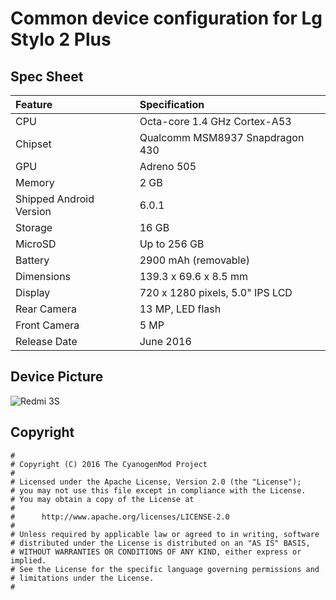 # Common device configuration for Lg Stylo 2 Plus

## Spec Sheet

| Feature                 | Specification                     |
| :---------------------- | :-------------------------------- |
| CPU                     | Octa-core 1.4 GHz Cortex-A53      |
| Chipset                 | Qualcomm MSM8937 Snapdragon 430   |
| GPU                     | Adreno 505                        |
| Memory                  | 2 GB                            |
| Shipped Android Version | 6.0.1                             |
| Storage                 | 16 GB                          |
| MicroSD                 | Up to 256 GB                      |
| Battery                 | 2900 mAh (removable)          |
| Dimensions              | 139.3 x 69.6 x 8.5 mm             |
| Display                 | 720 x 1280 pixels, 5.0" IPS LCD   |
| Rear Camera             | 13 MP, LED flash                  |
| Front Camera            | 5 MP                              |
| Release Date            | June 2016                         |

## Device Picture

![Redmi 3S](http://www.lg.com/us/images/cell-phones/md05753049/gallery/medium01.jpg "Redmi 3S")

## Copyright

```
#
# Copyright (C) 2016 The CyanogenMod Project
#
# Licensed under the Apache License, Version 2.0 (the "License");
# you may not use this file except in compliance with the License.
# You may obtain a copy of the License at
#
#      http://www.apache.org/licenses/LICENSE-2.0
#
# Unless required by applicable law or agreed to in writing, software
# distributed under the License is distributed on an "AS IS" BASIS,
# WITHOUT WARRANTIES OR CONDITIONS OF ANY KIND, either express or implied.
# See the License for the specific language governing permissions and
# limitations under the License.
#

